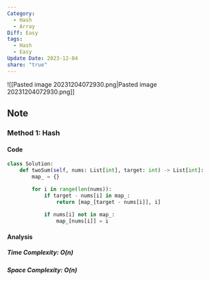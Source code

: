 ```yaml
---
Category:
  - Hash
  - Array
Diff: Easy
tags:
  - Hash
  - Easy
Update Date: 2023-12-04
share: "true"
---
```


![[Pasted image 20231204072930.png|Pasted image 20231204072930.png]]
## Note
### Method 1: Hash

#### Code
```python
class Solution:
    def twoSum(self, nums: List[int], target: int) -> List[int]:
        map_ = {}

        for i in range(len(nums)):
            if target - nums[i] in map_:
                return [map_[target - nums[i]], i]
                
            if nums[i] not in map_:
                map_[nums[i]] = i
```
#### Analysis
##### Time Complexity: $O(n)$
##### Space Complexity: $O(n)$

